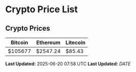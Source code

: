 # Crypto Price List

## Crypto Prices
| Bitcoin | Ethereum | Litecoin |
| ------- | -------- | -------- |
| $105677 | $2547.24 | $85.43 |
**Last Updated:** 2025-06-20 07:58 UTC
**Last Updated:** $DATE$
